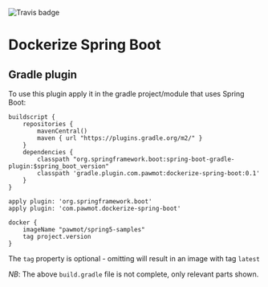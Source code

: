 ![Travis badge](https://travis-ci.org/pawmot/dockerize-spring-boot.svg?branch=master)
# Dockerize Spring Boot
## Gradle plugin

To use this plugin apply it in the gradle project/module that uses Spring Boot:

```
buildscript {
    repositories {
        mavenCentral()
        maven { url "https://plugins.gradle.org/m2/" } 
    }
    dependencies {
        classpath "org.springframework.boot:spring-boot-gradle-plugin:$spring_boot_version"
        classpath 'gradle.plugin.com.pawmot:dockerize-spring-boot:0.1'
    }
}

apply plugin: 'org.springframework.boot'
apply plugin: 'com.pawmot.dockerize-spring-boot'

docker {
    imageName "pawmot/spring5-samples"
    tag project.version
}
```

The `tag` property is optional - omitting will result in an image with tag `latest`

_NB_: The above `build.gradle` file is not complete, only relevant parts shown.
